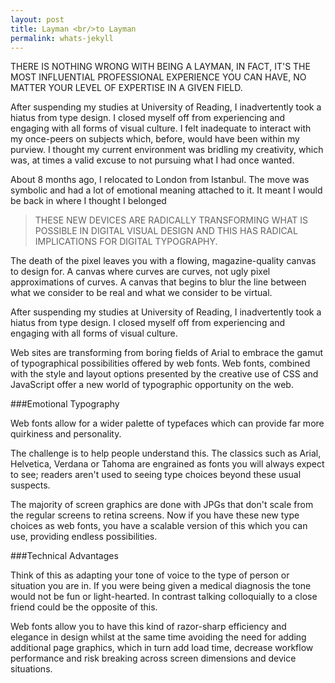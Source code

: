 ```yaml
---
layout: post
title: Layman <br/>to Layman
permalink: whats-jekyll
---
```

<p class="intro">
THERE IS NOTHING WRONG WITH BEING A LAYMAN, IN FACT, IT'S THE MOST INFLUENTIAL PROFESSIONAL EXPERIENCE YOU CAN HAVE, NO MATTER YOUR LEVEL OF EXPERTISE IN A GIVEN FIELD.
</p>

After suspending my studies at University of Reading, I inadvertently took a hiatus from type design. I closed myself off from experiencing and engaging with all forms of visual culture. I felt inadequate to interact with my once-peers on subjects which, before, would have been within my purview. I thought my current environment was bridling my creativity, which was, at times a valid excuse to not pursuing what I had once wanted.

About 8 months ago, I relocated to London from Istanbul. The move was symbolic and had a lot of emotional meaning attached to it. It meant I would be back in where I thought I belonged

>THESE NEW DEVICES ARE RADICALLY TRANSFORMING WHAT IS POSSIBLE IN DIGITAL VISUAL DESIGN AND THIS HAS RADICAL IMPLICATIONS FOR DIGITAL TYPOGRAPHY. 

The death of the pixel leaves you with a flowing, magazine-quality canvas to design for. A canvas where curves are curves, not ugly pixel approximations of curves. A canvas that begins to blur the line between what we consider to be real and what we consider to be virtual.


After suspending my studies at University of Reading, I inadvertently took a hiatus from type design. I closed myself off from experiencing and engaging with all forms of visual culture.

Web sites are transforming from boring fields of Arial to embrace the gamut of typographical possibilities offered by web fonts. Web fonts, combined with the style and layout options presented by the creative use of CSS and JavaScript offer a new world of typographic opportunity on the web. 

###Emotional Typography

Web fonts allow for a wider palette of typefaces which can provide far more quirkiness and personality.

The challenge is to help people understand this. The classics such as Arial, Helvetica, Verdana or Tahoma are engrained as fonts you will always expect to see; readers aren't used to seeing type choices beyond these usual suspects.

The majority of screen graphics are done with JPGs that don't scale from the regular screens to retina screens. Now if you have these new type choices as web fonts, you have a scalable version of this which you can use, providing endless possibilities.

###Technical Advantages

Think of this as adapting your tone of voice to the type of person or situation you are in. If you were being given a medical diagnosis the tone would not be fun or light-hearted. In contrast talking colloquially to a close friend could be the opposite of this.

Web fonts allow you to have this kind of razor-sharp efficiency and elegance in design whilst at the same time avoiding the need for adding additional page graphics, which in turn add load time, decrease workflow performance and risk breaking across screen dimensions and device situations.


